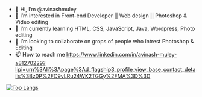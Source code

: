 - 👋 Hi, I’m @avinashmuley
- 👀 I’m interested in Front-end Developer || Web design || Photoshop & Video editing
- 🌱 I’m currently learning HTML, CSS, JavaScript, Java, Wordpress, Photo editing
- 💞️ I’m looking to collaborate on grops of people who intrest Photoshop & Editing
- 📫 How to reach me                                                                                                                                                            https://www.linkedin.com/in/avinash-muley-a81270229?lipi=urn%3Ali%3Apage%3Ad_flagship3_profile_view_base_contact_details%3Bz0P%2FC9vLRu24WK2TGGy%2FMA%3D%3D




[![Top Langs](https://github-readme-stats.vercel.app/api/top-langs/?username=avinashmuley&layout=compact)](https://github.com/avinashmuley/github-readme-stats)
<!---
avinashmuley/avinashmuley is a ✨ special ✨ repository because its `README.md` (this file) appears on your GitHub profile.
You can click the Preview link to take a look at your changes.
--->

